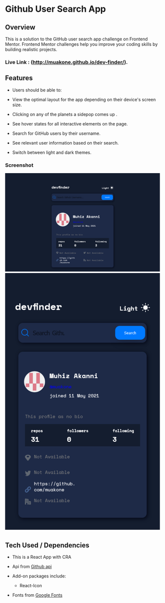 # Github User Search App

## Overview

This is a solution to the GitHub user search app challenge on Frontend Mentor. Frontend Mentor challenges help you improve your coding skills by building realistic projects.

### Live Link : (http://muakone.github.io/dev-finder/).

## Features 

* Users should be able to:

* View the optimal layout for the app depending on their device's screen size.

* Clicking on any of the planets a sidepop comes up .

* See hover states for all interactive elements on the page.

* Search for GitHub users by their username.

* See relevant user information based on their search.

* Switch between light and dark themes.


### Screenshot

![Desktop view](./src/screenshot/desktop-view.png)
![Mobile view](./src/screenshot/mobile-view.png)


## Tech Used / Dependencies

* This is a React App with CRA
* Api from [Github api](https://api.github.com/)
* Add-on packages include:

  - React-Icon
* Fonts from [Google Fonts](https://fonts.google.com/)




